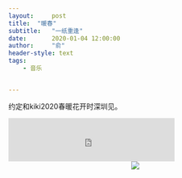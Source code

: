 ```yaml
---
layout:     post
title:  "暖春"
subtitle:   "一纸重逢"
date:       2020-01-04 12:00:00
author:     "俞"
header-style: text
tags:
    - 音乐


---
```





约定和kiki2020春暖花开时深圳见。

<iframe frameborder="no" border="0" marginwidth="0" marginheight="0" width=330 height=86 src="https://music.163.com/outchain/player?type=2&id=409646271&auto=1&height=66"></iframe>


<div align="center"><img src='https://wx4.sinaimg.cn/mw690/8694c733ly1g9fvoyjshsj21as1q8kjm.jpg'/></div><div align="center">



